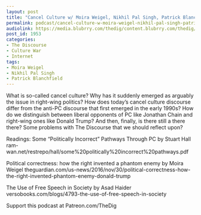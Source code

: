 ```yaml
---
layout: post
title: "Cancel Culture w/ Moira Weigel, Nikhil Pal Singh, Patrick Blanchfield"
permalink: podcast/cancel-culture-w-moira-weigel-nikhil-pal-singh-patrick-blanchfield
audiolink: https://media.blubrry.com/thedig/content.blubrry.com/thedig/The_Dig-EP_305-Cancel.mp3
post_id: 1953
categories: 
- The Discourse
- Culture War
- Internet
tags: 
- Moira Weigel
- Nikhil Pal Singh
- Patrick Blanchfield
---
```


What is so-called cancel culture? Why has it suddenly emerged as arguably 
the issue in right-wing politics? How does today’s cancel culture discourse differ from the anti-PC discourse that first emerged in the early 1990s? How do we distinguish between liberal opponents of PC like Jonathan Chain and right-wing ones like Donald Trump? And then, finally, is there still a 
there there? Some problems with The Discourse that we should reflect upon? 

Readings:
Some “Politically Incorrect” Pathways Through PC by Stuart Hall ram-wan.net/restrepo/hall/some%20politically%20incorrect%20pathways.pdf

Political correctness: how the right invented a phantom enemy by Moira Weigel theguardian.com/us-news/2016/nov/30/political-correctness-how-the-right-invented-phantom-enemy-donald-trump

The Use of Free Speech in Society by Asad Haider versobooks.com/blogs/4793-the-use-of-free-speech-in-society

Support this podcast at Patreon.com/TheDig